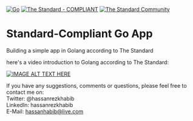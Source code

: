 [![Go](https://github.com/hassanhabib/StandardGoLang/actions/workflows/go.yml/badge.svg)](https://github.com/hassanhabib/StandardGoLang/actions/workflows/go.yml)
[![The Standard - COMPLIANT](https://img.shields.io/badge/The_Standard-COMPLIANT-2ea44f)](https://github.com/hassanhabib/The-Standard)
[![The Standard Community](https://img.shields.io/discord/934130100008538142?color=%237289da&label=The%20Standard%20Community&logo=Discord)](https://discord.gg/vdPZ7hS52X)

# Standard-Compliant Go App
Building a simple app in Golang according to The Standard


here's a video introduction to Golang according to The Standard:

[![IMAGE ALT TEXT HERE](https://img.youtube.com/vi/KOmsEKgSl08/0.jpg)](https://youtu.be/KOmsEKgSl08)


If you have any suggestions, comments or questions, please feel free to contact me on:
<br />
Twitter: @hassanrezkhabib
<br />
LinkedIn: hassanrezkhabib
<br />
E-Mail: hassanhabib@live.com
<br />
